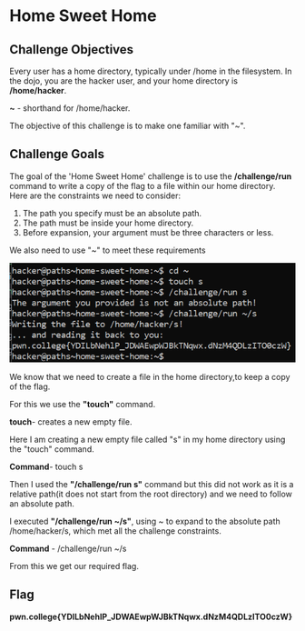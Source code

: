 # Home Sweet Home

## Challenge Objectives

Every user has a home directory, typically under /home in the filesystem. In the dojo, you are the hacker user, and your home directory is **/home/hacker**.

 **~** - shorthand for /home/hacker.

 The objective of this challenge is to make one familiar with "~".

 ## Challenge Goals

 The goal of the 'Home Sweet Home' challenge is to use the **/challenge/run** command to write a copy of the flag to a file within our home directory. Here are the constraints we need to consider:

1. The path you specify must be an absolute path.
2. The path must be inside your home directory.
3. Before expansion, your argument must be three characters or less.

We also need to use "~" to meet these requirements

![Error in Loading image](image-11.png)

We know that we need to create a file  in the home directory,to keep a copy of the flag.

For this we use the **"touch"** command.

**touch**-  creates a new empty file.

Here I am creating a new empty file called "s" in my home directory using the "touch" command.

**Command**- touch s

Then I used the **"/challenge/run s"**  command but this did not work as it is a relative path(it does not start from the root directory) and we need to follow an absolute path.

I executed **"/challenge/run ~/s"**, using ~ to expand to the absolute path /home/hacker/s, which met all the challenge constraints.

**Command** - /challenge/run ~/s

From this we get our required flag.

## Flag
**pwn.college{YDILbNehlP_JDWAEwpWJBkTNqwx.dNzM4QDLzITO0czW}**







